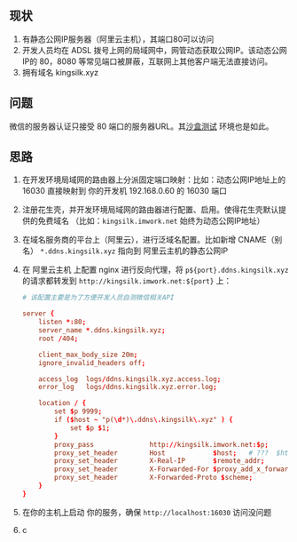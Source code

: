 
## 现状
1. 有静态公网IP服务器（阿里云主机），其端口80可以访问
2. 开发人员均在 ADSL 拨号上网的局域网中，网管动态获取公网IP。该动态公网IP的 80，8080 等常见端口被屏蔽，互联网上其他客户端无法直接访问。
3. 拥有域名 kingsilk.xyz

## 问题
微信的服务器认证只接受 80 端口的服务器URL。其[沙盒测试](http://mp.weixin.qq.com/debug/cgi-bin/sandboxinfo?action=showinfo&t=sandbox/index) 环境也是如此。

## 思路
1. 在开发环境局域网的路由器上分派固定端口映射：比如：动态公网IP地址上的 16030 直接映射到 你的开发机 192.168.0.60 的 16030 端口
2. 注册花生壳，并开发环境局域网的路由器进行配置、启用。使得花生壳默认提供的免费域名 （比如：`kingsilk.imwork.net` 始终为动态公网IP地址）
3. 在域名服务商的平台上（阿里云），进行泛域名配置。比如新增 CNAME（别名） `*.ddns.kingsilk.xyz` 指向到 阿里云主机的静态公网IP
4. 在 阿里云主机 上配置 nginx 进行反向代理，将 `p${port}.ddns.kingsilk.xyz` 的请求都转发到 `http://kingsilk.imwork.net:${port}` 上：

    ```conf
    # 该配置主要是为了方便开发人员自测微信相关API

    server {
        listen *:80;
        server_name *.ddns.kingsilk.xyz;
        root /404;

        client_max_body_size 20m;
        ignore_invalid_headers off;

        access_log  logs/ddns.kingsilk.xyz.access.log;
        error_log   logs/ddns.kingsilk.xyz.error.log;

        location / { 
            set $p 9999;
            if ($host ~ "p(\d*)\.ddns\.kingsilk\.xyz" ) {
                set $p $1; 
            }
            proxy_pass              http://kingsilk.imwork.net:$p;
            proxy_set_header        Host            $host;   # ???  $http_host;
            proxy_set_header        X-Real-IP       $remote_addr;
            proxy_set_header        X-Forwarded-For $proxy_add_x_forwarded_for;
            proxy_set_header        X-Forwarded-Proto $scheme;
        }   
    }
    ```
 
5. 在你的主机上启动 你的服务，确保 `http://localhost:16030` 访问没问题
6. c
